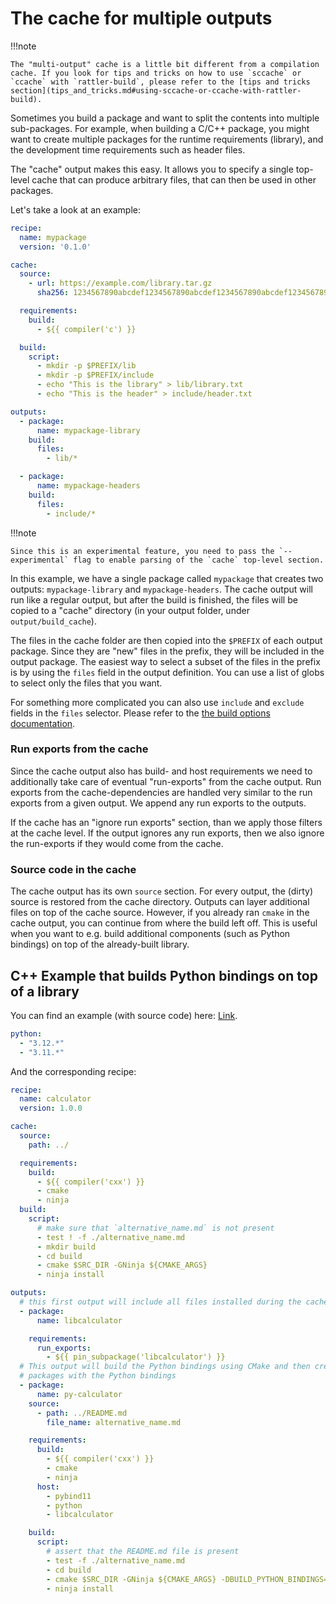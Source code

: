 # The cache for multiple outputs

!!!note

    The "multi-output" cache is a little bit different from a compilation cache. If you look for tips and tricks on how to use `sccache` or `ccache` with `rattler-build`, please refer to the [tips and tricks section](tips_and_tricks.md#using-sccache-or-ccache-with-rattler-build).

Sometimes you build a package and want to split the contents into multiple sub-packages.
For example, when building a C/C++ package, you might want to create multiple packages for the
runtime requirements (library), and the development time requirements such as header files.

The "cache" output makes this easy. It allows you to specify a single top-level cache that can produce arbitrary
files, that can then be used in other packages.

Let's take a look at an example:

```yaml title="recipe.yaml"
recipe:
  name: mypackage
  version: '0.1.0'

cache:
  source:
    - url: https://example.com/library.tar.gz
      sha256: 1234567890abcdef1234567890abcdef1234567890abcdef1234567890abcdef

  requirements:
    build:
      - ${{ compiler('c') }}

  build:
    script:
      - mkdir -p $PREFIX/lib
      - mkdir -p $PREFIX/include
      - echo "This is the library" > lib/library.txt
      - echo "This is the header" > include/header.txt

outputs:
  - package:
      name: mypackage-library
    build:
      files:
        - lib/*

  - package:
      name: mypackage-headers
    build:
      files:
        - include/*
```

!!!note

    Since this is an experimental feature, you need to pass the `--experimental` flag to enable parsing of the `cache` top-level section.

In this example, we have a single package called `mypackage` that creates two outputs: `mypackage-library` and `mypackage-headers`.
The cache output will run like a regular output, but after the build is finished, the files will be copied to a "cache" directory (in your output folder, under `output/build_cache`).

The files in the cache folder are then copied into the `$PREFIX` of each output package. Since they are "new" files in the prefix, they will be included in the output package.
The easiest way to select a subset of the files in the prefix is by using the `files` field in the output definition.
You can use a list of globs to select only the files that you want.

For something more complicated you can also use `include` and `exclude` fields in the `files` selector. Please refer to the [the build options documentation](build_options.md#include-only-certain-files-in-the-package).

### Run exports from the cache

Since the cache output also has build- and host requirements we need to additionally take care of eventual "run-exports" from the cache output.
Run exports from the cache-dependencies are handled very similar to the run exports from a given output. We append any run exports to the outputs.

If the cache has an "ignore run exports" section, than we apply those filters at the cache level. If the output ignores any run exports, then we also ignore the run-exports if they would come from the cache.

### Source code in the cache

The cache output has its own `source` section. For every output, the (dirty) source is restored from the cache directory. Outputs can layer additional files on top of the cache source.
However, if you already ran `cmake` in the cache output, you can continue from where the build left off. This is useful when you want to e.g. build additional components (such as Python bindings) on top of the already-built library.


## C++ Example that builds Python bindings on top of a library

You can find an example (with source code) here: [Link](https://github.com/wolfv/rattler-build-cache-test/).

```yaml title="variants.yaml"
python:
  - "3.12.*"
  - "3.11.*"
```

And the corresponding recipe:

```yaml title="recipe.yaml"
recipe:
  name: calculator
  version: 1.0.0

cache:
  source:
    path: ../

  requirements:
    build:
      - ${{ compiler('cxx') }}
      - cmake
      - ninja
  build:
    script:
      # make sure that `alternative_name.md` is not present
      - test ! -f ./alternative_name.md
      - mkdir build
      - cd build
      - cmake $SRC_DIR -GNinja ${CMAKE_ARGS}
      - ninja install

outputs:
  # this first output will include all files installed during the cache build
  - package:
      name: libcalculator

    requirements:
      run_exports:
        - ${{ pin_subpackage('libcalculator') }}
  # This output will build the Python bindings using CMake and then create new
  # packages with the Python bindings
  - package:
      name: py-calculator
    source:
      - path: ../README.md
        file_name: alternative_name.md

    requirements:
      build:
        - ${{ compiler('cxx') }}
        - cmake
        - ninja
      host:
        - pybind11
        - python
        - libcalculator

    build:
      script:
        # assert that the README.md file is present
        - test -f ./alternative_name.md
        - cd build
        - cmake $SRC_DIR -GNinja ${CMAKE_ARGS} -DBUILD_PYTHON_BINDINGS=ON
        - ninja install
```
